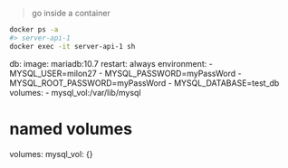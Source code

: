 > go inside a container 
```bash
docker ps -a
#> server-api-1 
docker exec -it server-api-1 sh
```



  db:
    image: mariadb:10.7
    restart: always
    environment:
      - MYSQL_USER=milon27
      - MYSQL_PASSWORD=myPassWord
      - MYSQL_ROOT_PASSWORD=myPassWord
      - MYSQL_DATABASE=test_db
    volumes:
      - mysql_vol:/var/lib/mysql
# named volumes
volumes:
  mysql_vol: {}